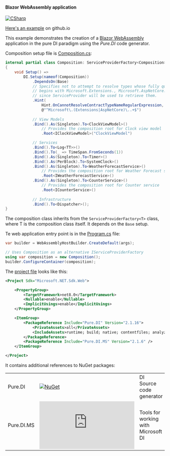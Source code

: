 #### Blazor WebAssembly application

[![CSharp](https://img.shields.io/badge/C%23-code-blue.svg)](/samples/BlazorServerApp)

[Here's an example](https://devteam.github.io/Pure.DI/) on github.io

This example demonstrates the creation of a [Blazor WebAssembly](https://learn.microsoft.com/en-us/aspnet/core/blazor/hosting-models#blazor-webassembly) application in the pure DI paradigm using the _Pure.DI_ code generator.

Composition setup file is [Composition.cs](/samples/BlazorWebAssemblyApp/Composition.cs):

```c#
internal partial class Composition: ServiceProviderFactory<Composition>
{
    void Setup() =>
        DI.Setup(nameof(Composition))
            .DependsOn(Base)
            // Specifies not to attempt to resolve types whose fully qualified name
            // begins with Microsoft.Extensions., Microsoft.AspNetCore.
            // since ServiceProvider will be used to retrieve them.
            .Hint(
                Hint.OnCannotResolveContractTypeNameRegularExpression,
                @"^Microsoft\.(Extensions|AspNetCore)\..+$")
            
            // View Models
            .Bind().As(Singleton).To<ClockViewModel>()
                // Provides the composition root for Clock view model
                .Root<IClockViewModel>("ClockViewModel")

            // Services
            .Bind().To<Log<TT>>()
            .Bind().To(_ => TimeSpan.FromSeconds(1))
            .Bind().As(Singleton).To<Timer>()
            .Bind().As(PerBlock).To<SystemClock>()
            .Bind().As(Singleton).To<WeatherForecastService>()
                // Provides the composition root for Weather Forecast service
                .Root<IWeatherForecastService>()
            .Bind().As(Singleton).To<CounterService>()
                // Provides the composition root for Counter service
                .Root<ICounterService>()
            
            // Infrastructure
            .Bind().To<Dispatcher>();
}
```

The composition class inherits from the `ServiceProviderFactory<T>` class, where T is the composition class itself. It depends on the `Base` setup.

Te web application entry point is in the [Program.cs](/samples/BlazorWebAssemblyApp/Program.cs) file:

```c#
var builder = WebAssemblyHostBuilder.CreateDefault(args);

// Uses Composition as an alternative IServiceProviderFactory
using var composition = new Composition();
builder.ConfigureContainer(composition);
```

The [project file](/samples/BlazorWebAssemblyApp/BlazorWebAssemblyApp.csproj) looks like this:

```xml
<Project Sdk="Microsoft.NET.Sdk.Web">

    <PropertyGroup>
        <TargetFramework>net8.0</TargetFramework>
        <Nullable>enable</Nullable>
        <ImplicitUsings>enable</ImplicitUsings>
    </PropertyGroup>

    <ItemGroup>
        <PackageReference Include="Pure.DI" Version="2.1.16">
            <PrivateAssets>all</PrivateAssets>
            <IncludeAssets>runtime; build; native; contentfiles; analyzers; buildtransitive</IncludeAssets>
        </PackageReference>
        <PackageReference Include="Pure.DI.MS" Version="2.1.6" />
    </ItemGroup>

</Project>
```

It contains additional references to NuGet packages:

|            |                                                                                                 |                                     |
|------------|-------------------------------------------------------------------------------------------------|:------------------------------------|
| Pure.DI    | [![NuGet](https://buildstats.info/nuget/Pure.DI)](https://www.nuget.org/packages/Pure.DI)       | DI Source code generator            |
| Pure.DI.MS | [![NuGet](https://buildstats.info/nuget/Pure.DI.MS)](https://www.nuget.org/packages/Pure.DI.MS) | Tools for working with Microsoft DI |

